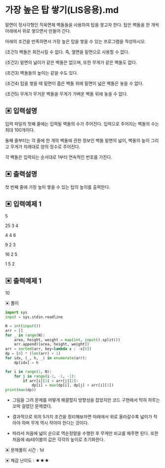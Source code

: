 # 가장 높은 탑 쌓기(LIS응용).md

밑면이 정사각형인 직육면체 벽돌들을 사용하여 탑을 쌓고자 한다. 탑은 벽돌을 한 개씩 아래에서 위로 쌓으면서 만들어 간다. 

아래의 조건을 만족하면서 가장 높은 탑을 쌓을 수 있는 프로그램을 작성하시오.

(조건1) 벽돌은 회전시킬 수 없다. 즉, 옆면을 밑면으로 사용할 수 없다.

(조건2) 밑면의 넓이가 같은 벽돌은 없으며, 또한 무게가 같은 벽돌도 없다.

(조건3) 벽돌들의 높이는 같을 수도 있다.

(조건4) 탑을 쌓을 때 밑면이 좁은 벽돌 위에 밑면이 넓은 벽돌은 놓을 수 없다.

(조건5) 무게가 무거운 벽돌을 무게가 가벼운 벽돌 위에 놓을 수 없다.

## ▣ 입력설명

입력 파일의 첫째 줄에는 입력될 벽돌의 수가 주어진다. 입력으로 주어지는 벽돌의 수는 최대 100개이다. 

둘째 줄부터는 각 줄에 한 개의 벽돌에 관한 정보인 벽돌 밑면의 넓이, 벽돌의 높이 그리고 무게가 차례대로 양의 정수로 주어진다. 

각 벽돌은 입력되는 순서대로 1부터 연속적인 번호를 가진다.

## ▣ 출력설명

첫 번째 줄에 가장 높이 쌓을 수 있는 탑의 높이를 출력한다.

## ▣ 입력예제 1

5

25 3 4

4 4 6

9 2 3

16 2 5

1 5 2

## ▣ 출력예제 1

10


▣ 풀이

```python
import sys
input = sys.stdin.readline

N = int(input())
arr = []
for _ in range(N):
    area, height, weight = map(int, input().split())
    arr.append([area, height, weight])
arr = sorted(arr, key=lambda x : -x[0])
dp = [0] * (len(arr) + 1)
for idx, (_, h, _) in enumerate(arr):
    dp[idx] = h

for i in range(1, N):
    for j in range(i-1, -1, -1):
        if arr[i][2] < arr[j][2]:
            dp[i] = max(dp[i], dp[j] + arr[i][1])
print(max(dp))
```

- 그림을 그려 문제를 어떻게 해결할지 방향성을 잡았지만 코드 구현에서 막혀 하루는 꼬박 걸렸던 문제였다.

- 결과적으로 위의 5가지 조건을 정리해보자면 아래에서 위로 올라갈수록 넓이가 작아야 하며 무게 역시 작아야 한다는 것이다.

- 따라서 처음에 넓이 순으로 역순정렬을 수행한 후 무게만 비교를 해주면 된다. 또한 처음에 dp테이블의 값은 각각의 높이로 초기화한다.

▣ 문제풀이 시간 : 1d

▣ 체감 난이도 : ★★★

